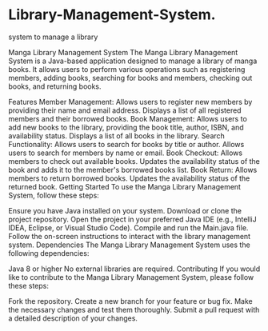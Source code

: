 # Library-Management-System.
system to manage a library

Manga Library Management System
The Manga Library Management System is a Java-based application designed to manage a library of manga books. It allows users to perform various operations such as registering members, adding books, searching for books and members, checking out books, and returning books.

Features
Member Management:
Allows users to register new members by providing their name and email address.
Displays a list of all registered members and their borrowed books.
Book Management:
Allows users to add new books to the library, providing the book title, author, ISBN, and availability status.
Displays a list of all books in the library.
Search Functionality:
Allows users to search for books by title or author.
Allows users to search for members by name or email.
Book Checkout:
Allows members to check out available books.
Updates the availability status of the book and adds it to the member's borrowed books list.
Book Return:
Allows members to return borrowed books.
Updates the availability status of the returned book.
Getting Started
To use the Manga Library Management System, follow these steps:

Ensure you have Java installed on your system.
Download or clone the project repository.
Open the project in your preferred Java IDE (e.g., IntelliJ IDEA, Eclipse, or Visual Studio Code).
Compile and run the Main.java file.
Follow the on-screen instructions to interact with the library management system.
Dependencies
The Manga Library Management System uses the following dependencies:

Java 8 or higher
No external libraries are required.
Contributing
If you would like to contribute to the Manga Library Management System, please follow these steps:

Fork the repository.
Create a new branch for your feature or bug fix.
Make the necessary changes and test them thoroughly.
Submit a pull request with a detailed description of your changes.
